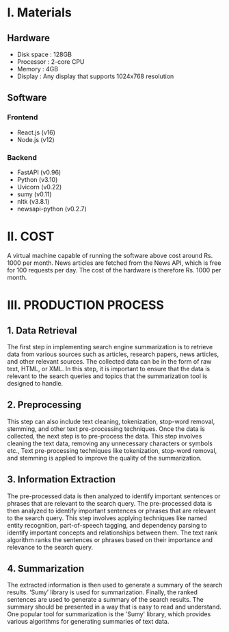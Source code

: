 # I. Materials

## Hardware

- Disk space : 128GB
- Processor : 2-core CPU
- Memory : 4GB
- Display : Any display that supports 1024x768 resolution

## Software

### Frontend

- React.js (v16)
- Node.js (v12)

### Backend

- FastAPI (v0.96)
- Python (v3.10)
- Uvicorn (v0.22)
- sumy (v0.11)
- nltk (v3.8.1)
- newsapi-python (v0.2.7)

# II. COST

A virtual machine capable of running the software above cost around Rs. 1000 per month. News articles are fetched from the News API, which is free for 100 requests per day. The cost of the hardware is therefore Rs. 1000 per month.

# III. PRODUCTION PROCESS

## 1. Data Retrieval

The first step in implementing search engine summarization is to retrieve data from various sources such as articles, research papers, news articles, and other relevant sources. The collected data can be in the form of raw text, HTML, or XML. In this step, it is important to ensure that the data is relevant to the search queries and topics that the summarization tool is designed to handle.

## 2. Preprocessing

This step can also include text cleaning, tokenization, stop-word removal, stemming, and other text pre-processing techniques. Once the data is collected, the next step is to pre-process the data. This step involves cleaning the text data, removing any unnecessary characters or symbols etc., Text pre-processing techniques like tokenization, stop-word removal, and stemming is applied to improve the quality of the summarization.

## 3. Information Extraction

The pre-processed data is then analyzed to identify important sentences or phrases that are relevant to the search query. The pre-processed data is then analyzed to identify important sentences or phrases that are relevant to the search query. This step involves applying techniques like named entity recognition, part-of-speech tagging, and dependency parsing to identify important concepts and relationships between them. The text rank algorithm ranks the sentences or phrases based on their importance and relevance to the search query.

## 4. Summarization

The extracted information is then used to generate a summary of the search results. ‘Sumy’ library is used for summarization. Finally, the ranked sentences are used to generate a summary of the search results. The summary should be presented in a way that is easy to read and understand. One popular tool for summarization is the 'Sumy' library, which provides various algorithms for generating summaries of text data.
